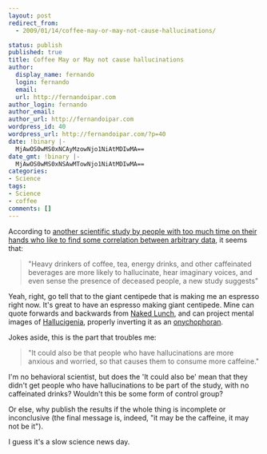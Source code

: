 ```yaml
---
layout: post
redirect_from:
  - 2009/01/14/coffee-may-or-may-not-cause-hallucinations/

status: publish
published: true
title: Coffee May or May not cause hallucinations
author:
  display_name: fernando
  login: fernando
  email: 
  url: http://fernandoipar.com
author_login: fernando
author_email: 
author_url: http://fernandoipar.com
wordpress_id: 40
wordpress_url: http://fernandoipar.com/?p=40
date: !binary |-
  MjAwOS0wMS0xNCAyMzowNjo1NiAtMDIwMA==
date_gmt: !binary |-
  MjAwOS0wMS0xNSAwMTowNjo1NiAtMDIwMA==
categories:
- Science
tags:
- Science
- coffee
comments: []
---
```

<p>According to <a title="Coffee may cause hallucinations" href="http://news.nationalgeographic.com/news/2009/01/090114-caffeine-hallucinations.html?source=rss" target="_blank">another scientific study by people with too much time on their hands who like to find some correlation between arbitrary data</a>, it seems that:</p>
<blockquote><p>"Heavy drinkers of coffee, tea, energy drinks, and other caffeinated beverages are more likely to hallucinate, hear imaginary voices, and even sense the presence of deceased people, a new study suggests"</p></blockquote>
<p>Yeah, right, go tell that to the giant centipede that is making me an espresso right now. It's great to have an espresso making giant centipede. Mine can quote forwards and backwards from <a title="Naked Lunch" href="http://www.amazon.com/Naked-Lunch-Restored-William-Burroughs/dp/0802140181/ref=pd_bbs_sr_1?ie=UTF8&amp;s=books&amp;qid=1231980737&amp;sr=8-1" target="_blank">Naked Lunch</a>, and can project mental images of <a title="Wonderful Life" href="http://www.amazon.com/Wonderful-Life-Burgess-Nature-History/dp/039330700X/ref=sr_1_1?ie=UTF8&amp;s=books&amp;qid=1231980945&amp;sr=8-1" target="_blank">Hallucigenia</a>, properly inverting it as an <a title="Eight little piggies" href="http://www.amazon.com/Eight-Little-Piggies-Reflections-Paperback/dp/0393311392/ref=pd_bbs_sr_1?ie=UTF8&amp;s=books&amp;qid=1231980999&amp;sr=8-1" target="_blank">onychophoran</a>.</p>
<p>Jokes aside, this is the part that troubles me:</p>
<blockquote><p>"It could also be that people who have hallucinations are more anxious and worried, so that causes them to consume more caffeine."</p></blockquote>
<p>I'm no behavioral scientist, but does the 'It could also be' mean that they didn't get people who have hallucinations to be part of the study, with no caffeinated drinks? Wouldn't this be some form of control group?</p>
<p>Or else, why publish the results if the whole thing is incomplete or inconclusive (the final message is, indeed, "it may be the caffeine, it may not be it").</p>
<p>I guess it's a slow science news day.</p>
